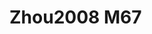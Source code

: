 # Zhou2008 M67
<a name="material" />
<script type="application/ld+json">

  {
    "@context": "https://schema.org/",
    "@type": "ChemicalSubstance",
    "http://purl.org/dc/terms/conformsTo":
      {
        "@type": "CreativeWork",
        "@id": "https://bioschemas.org/profiles/ChemicalSubstance/0.4-RELEASE/"
      },
    "@id": "https://egonw.github.io/nanowiki/nanowiki279.html#material",
    "name": "Zhou2008 M67",
    "sameAs: "http://127.0.0.1/mediawiki/index.php/Special:URIResolver/Zhou2008_M67"
  }
</script>

